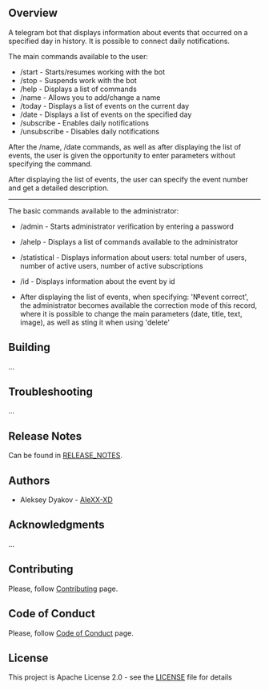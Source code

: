 ## Overview
A telegram bot that displays information about events that occurred on a specified day in history. It is possible to connect daily notifications.

The main commands available to the user:
* /start - Starts/resumes working with the bot
* /stop - Suspends work with the bot
* /help - Displays a list of commands
* /name - Allows you to add/change a name
* /today - Displays a list of events on the current day
* /date - Displays a list of events on the specified day
* /subscribe - Enables daily notifications
* /unsubscribe - Disables daily notifications

After the /name, /date commands, as well as after displaying the list of events, the user is given the opportunity to enter parameters without specifying the command.

After displaying the list of events, the user can specify the event number and get a detailed description.
***
The basic commands available to the administrator:
* /admin - Starts administrator verification by entering a password
* /ahelp - Displays a list of commands available to the administrator
* /statistical - Displays information about users: total number of users, number of active users, number of active subscriptions
* /id - Displays information about the event by id

* After displaying the list of events, when specifying: '№event correct', the administrator becomes available the correction mode of this record, where it is possible to change the main parameters (date, title, text, image), as well as sting it when using 'delete'

## Building
...

## Troubleshooting
...

## Release Notes
Can be found in [RELEASE_NOTES](RELEASE_NOTES.md).

## Authors
* Aleksey Dyakov - [AleXX-XD](https://github.com/AleXX-XD)

## Acknowledgments
...

## Contributing
Please, follow [Contributing](CONTRIBUTING.md) page.

## Code of Conduct
Please, follow [Code of Conduct](CODE_OF_CONDUCT.md) page.

## License
This project is Apache License 2.0 - see the [LICENSE](LICENSE) file for details
